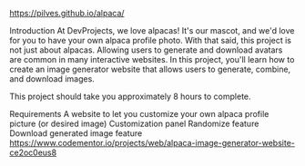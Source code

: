 https://pilves.github.io/alpaca/

Introduction
At DevProjects, we love alpacas! It's our mascot, and we'd love for you to have your own alpaca profile photo. With that said, this project is not just about alpacas. Allowing users to generate and download avatars are common in many interactive websites. In this project, you'll learn how to create an image generator website that allows users to generate, combine, and download images.

This project should take you approximately 8 hours to complete.

Requirements
A website to let you customize your own alpaca profile picture (or desired image)
Customization panel
Randomize feature
Download generated image feature
https://www.codementor.io/projects/web/alpaca-image-generator-website-ce2oc0eus8